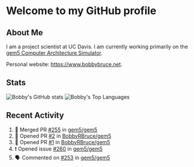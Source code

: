 # Welcome to my GitHub profile

## About Me

I am a project scientist at UC Davis. I am currently working primarily on the [gem5 Computer Architecture Simulator](https://github.com/gem5).

Personal website: <https://www.bobbybruce.net>.

## Stats

![Bobby's GitHub stats](https://github-readme-stats.vercel.app/api?username=bobbyrbruce&show_icons=true&theme=responsive&include_all_commits=true&count_private=true&show=reviews)
![Bobby's Top Languages ](https://github-readme-stats.vercel.app/api/top-langs/?username=bobbyrbruce&layout=compact&theme=responsive&count_private=true&langs_count=10)

## Recent Activity

<!--START_SECTION:activity-->
1. 🎉 Merged PR [#255](https://github.com/gem5/gem5/pull/255) in [gem5/gem5](https://github.com/gem5/gem5)
2. 💪 Opened PR [#2](https://github.com/BobbyRBruce/gem5/pull/2) in [BobbyRBruce/gem5](https://github.com/BobbyRBruce/gem5)
3. 💪 Opened PR [#1](https://github.com/BobbyRBruce/gem5/pull/1) in [BobbyRBruce/gem5](https://github.com/BobbyRBruce/gem5)
4. ❗ Opened issue [#260](https://github.com/gem5/gem5/issues/260) in [gem5/gem5](https://github.com/gem5/gem5)
5. 🗣 Commented on [#253](https://github.com/gem5/gem5/issues/253#issuecomment-1702896595) in [gem5/gem5](https://github.com/gem5/gem5)
<!--END_SECTION:activity-->
